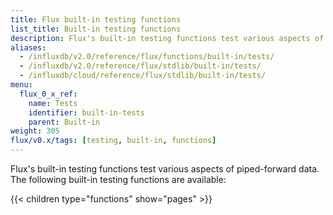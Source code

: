 ```yaml
---
title: Flux built-in testing functions
list_title: Built-in testing functions
description: Flux's built-in testing functions test various aspects of piped-forward data.
aliases:
  - /influxdb/v2.0/reference/flux/functions/built-in/tests/
  - /influxdb/v2.0/reference/flux/stdlib/built-in/tests/
  - /influxdb/cloud/reference/flux/stdlib/built-in/tests/
menu:
  flux_0_x_ref:
    name: Tests
    identifier: built-in-tests
    parent: Built-in
weight: 305
flux/v0.x/tags: [testing, built-in, functions]
---
```


Flux's built-in testing functions test various aspects of piped-forward data.
The following built-in testing functions are available:

{{< children type="functions" show="pages" >}}
